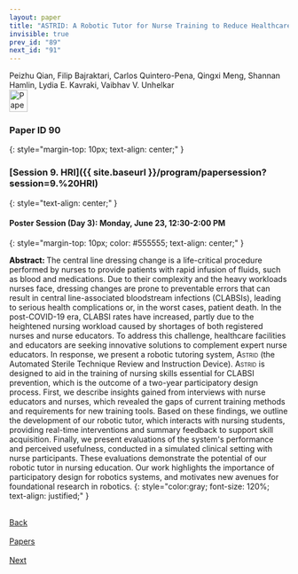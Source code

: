 ```yaml
---
layout: paper
title: "ASTRID: A Robotic Tutor for Nurse Training to Reduce Healthcare-Associated Infections"
invisible: true
prev_id: "89"
next_id: "91"
---
```

<div class="paper-authors">
  <div class="paper-author-box">
    <div class="paper-author-name">Peizhu Qian, Filip Bajraktari, Carlos Quintero-Pena, Qingxi Meng, Shannan Hamlin, Lydia E. Kavraki, Vaibhav V. Unhelkar</div>
    <div class="paper-author-uni"></div>
  </div>
</div>

<div class="paper-pdf">
  <div>
    <a href="https://www.roboticsproceedings.org/rss21/p090.pdf" title="Download PDF" target="_blank">
      <img src="{{ site.baseurl }}/images/paper_link_cardinal_red.png" alt="Paper PDF" width="33" height="40" />
    </a>
  </div>
</div>

### Paper ID 90
{: style="margin-top: 10px; text-align: center;" }

### [Session 9. HRI]({{ site.baseurl }}/program/papersession?session=9.%20HRI)
{: style="text-align: center;" }

#### Poster Session (Day 3): Monday, June 23, 12:30-2:00 PM
{: style="margin-top: 10px; color: #555555; text-align: center;" }

<b style="color: black;">Abstract: </b>The central line dressing change is a life-critical procedure performed by nurses to provide patients with rapid infusion of fluids, such as blood and medications.  Due to their complexity and the heavy workloads nurses face, dressing changes are prone to preventable errors that can result in central line-associated bloodstream infections (CLABSIs), leading to serious health complications or, in the worst cases, patient death. In the post-COVID-19 era, CLABSI rates have increased, partly due to the heightened nursing workload caused by shortages of both registered nurses and nurse educators. To address this challenge, healthcare facilities and educators are seeking innovative solutions to complement expert nurse educators. In response, we present a robotic tutoring system, <span style="font-variant: small-caps;">Astrid</span> (the Automated Sterile Technique Review and Instruction Device). <span style="font-variant: small-caps;">Astrid</span> is designed to aid in the training of nursing skills essential for CLABSI prevention, which is the outcome of a two-year participatory design process. First, we describe insights gained from interviews with nurse educators and nurses, which revealed the gaps of current training methods and requirements for new training tools. Based on these findings, we outline the development of our robotic tutor, which interacts with nursing students, providing real-time interventions and summary feedback to support skill acquisition. Finally, we present evaluations of the system's performance and perceived usefulness, conducted in a simulated clinical setting with nurse participants. These evaluations demonstrate the potential of our robotic tutor in nursing education. Our work highlights the importance of participatory design for robotics systems, and motivates new avenues for foundational research in robotics.
{: style="color:gray; font-size: 120%; text-align: justified;" }

<div class="paper-menu">
  <div class="paper-menu-inner">
    <a href="{{ site.baseurl }}/program/papers/89/" title="Previous Paper">
            <div class="paper-menu-icon">
                <i class="fa fa-chevron-left"></i><br>
                <span class="paper-menu-label">Back</span>
            </div>
        </a>
    <a href="{{ site.baseurl }}/program/papers" title="All Papers">
      <div class="paper-menu-icon">
        <i class="fa fa-list"></i><br>
        <span class="paper-menu-label">Papers</span>
      </div>
    </a>
    <a href="{{ site.baseurl }}/program/papers/91/" title="Next Paper">
            <div class="paper-menu-icon">
                <i class="fa fa-chevron-right"></i><br>
                <span class="paper-menu-label">Next</span>
            </div>
        </a>
  </div>
</div>
